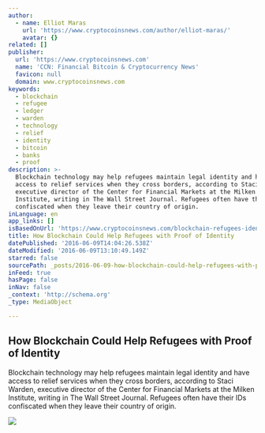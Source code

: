 ```yaml
---
author:
  - name: Elliot Maras
    url: 'https://www.cryptocoinsnews.com/author/elliot-maras/'
    avatar: {}
related: []
publisher:
  url: 'https://www.cryptocoinsnews.com'
  name: 'CCN: Financial Bitcoin & Cryptocurrency News'
  favicon: null
  domain: www.cryptocoinsnews.com
keywords:
  - blockchain
  - refugee
  - ledger
  - warden
  - technology
  - relief
  - identity
  - bitcoin
  - banks
  - proof
description: >-
  Blockchain technology may help refugees maintain legal identity and have
  access to relief services when they cross borders, according to Staci Warden,
  executive director of the Center for Financial Markets at the Milken
  Institute, writing in The Wall Street Journal. Refugees often have their IDs
  confiscated when they leave their country of origin.
inLanguage: en
app_links: []
isBasedOnUrl: 'https://www.cryptocoinsnews.com/blockchain-refugees-identity/'
title: How Blockchain Could Help Refugees with Proof of Identity
datePublished: '2016-06-09T14:04:26.538Z'
dateModified: '2016-06-09T13:10:49.149Z'
starred: false
sourcePath: _posts/2016-06-09-how-blockchain-could-help-refugees-with-proof-of-identity.md
inFeed: true
hasPage: false
inNav: false
_context: 'http://schema.org'
_type: MediaObject

---
```

<article style=""><h1>How Blockchain Could Help Refugees with Proof of Identity</h1><p>Blockchain technology may help refugees maintain legal identity and have access to relief services when they cross borders, according to Staci Warden, executive director of the Center for Financial Markets at the Milken Institute, writing in The Wall Street Journal. Refugees often have their IDs confiscated when they leave their country of origin.</p><img src="https://www.cryptocoinsnews.com/wp-content/uploads/2016/06/Refugee-barbed-wire.jpg" /></article>